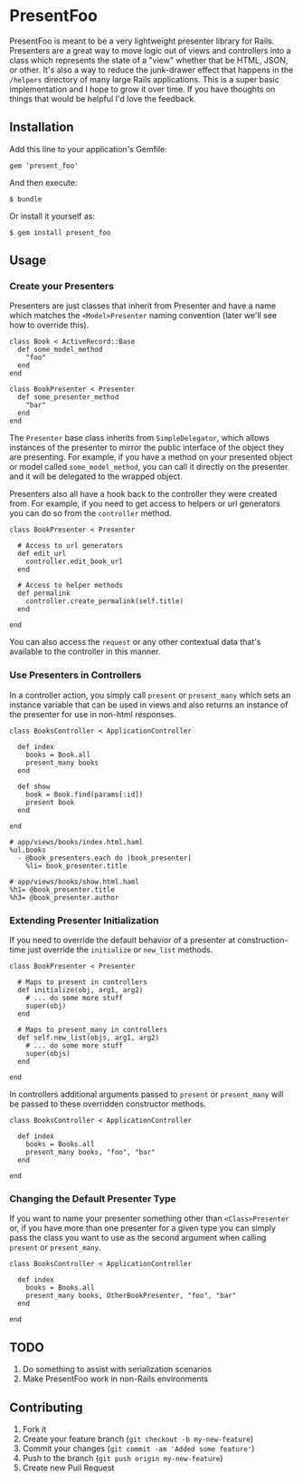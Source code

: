 # PresentFoo

PresentFoo is meant to be a very lightweight presenter library for
Rails.  Presenters are a great way to move logic out of views and
controllers into a class which represents the state of a "view" whether
that be HTML, JSON, or other.  It's also a way to reduce the junk-drawer
effect that happens in the `/helpers` directory of many large Rails
applications.  This is a super basic implementation and I hope to grow
it over time.  If you have thoughts on things that would be helpful I'd
love the feedback.

## Installation

Add this line to your application's Gemfile:

    gem 'present_foo'

And then execute:

    $ bundle

Or install it yourself as:

    $ gem install present_foo

## Usage

### Create your Presenters

Presenters are just classes that inherit from Presenter and have a name
which matches the `<Model>Presenter` naming convention (later we'll see
how to override this).

    class Book < ActiveRecord::Base
      def some_model_method
        "foo"
      end
    end

    class BookPresenter < Presenter
      def some_presenter_method
        "bar"
      end
    end

The `Presenter` base class inherits from `SimpleDelegator`, which allows
instances of the presenter to mirror the public interface of
the object they are presenting.  For example, if you have a method on
your presented object or model called `some_model_method`, you can call
it directly on the presenter and it will be delegated to the wrapped
object.

Presenters also all have a hook back to the controller they were created
from.  For example, if you need to get access to helpers or url
generators you can do so from the `controller` method.

    class BookPresenter < Presenter

      # Access to url generators
      def edit_url
        controller.edit_book_url
      end

      # Access to helper methods
      def permalink
        controller.create_permalink(self.title)
      end

    end

You can also access the `request` or any other contextual data that's
available to the controller in this manner.

### Use Presenters in Controllers

In a controller action, you simply call `present` or `present_many` which
sets an instance variable that can be used in views and also returns
an instance of the presenter for use in non-html responses.

    class BooksController < ApplicationController

      def index
        books = Book.all
        present_many books
      end

      def show
        book = Book.find(params[:id])
        present book
      end

    end

    # app/views/books/index.html.haml
    %ul.books
      - @book_presenters.each do |book_presenter|
        %li= book_presenter.title

    # app/views/books/show.html.haml
    %h1= @book_presenter.title
    %h3= @book_presenter.author

### Extending Presenter Initialization

If you need to override the default behavior of a presenter at
construction-time just override the `initialize` or `new_list` methods.

    class BookPresenter < Presenter

      # Maps to present in controllers
      def initialize(obj, arg1, arg2)
        # ... do some more stuff
        super(obj)
      end

      # Maps to present_many in controllers
      def self.new_list(objs, arg1, arg2)
        # ... do some more stuff
        super(objs)
      end

    end

In controllers additional arguments passed to `present` or
`present_many`
will be passed to these overridden constructor methods.

    class BooksController < ApplicationController

      def index
        books = Books.all
        present_many books, "foo", "bar"
      end

    end

### Changing the Default Presenter Type

If you want to name your presenter something other than `<Class>Presenter`
or, if you have more than one presenter for a given type you can simply
pass the class you want to use as the second argument when calling
`present` or `present_many`.

    class BooksController < ApplicationController

      def index
        books = Books.all
        present_many books, OtherBookPresenter, "foo", "bar"
      end

    end

## TODO

1. Do something to assist with serialization scenarios
2. Make PresentFoo work in non-Rails environments

## Contributing

1. Fork it
2. Create your feature branch (`git checkout -b my-new-feature`)
3. Commit your changes (`git commit -am 'Added some feature'`)
4. Push to the branch (`git push origin my-new-feature`)
5. Create new Pull Request


